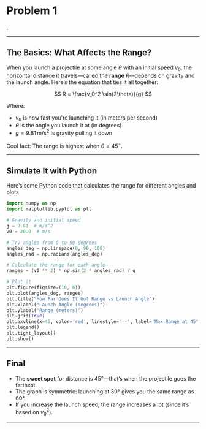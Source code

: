 # Problem 1

.

---

## The Basics: What Affects the Range?

When you launch a projectile at some angle $\theta$ with an initial speed $v_0$, the horizontal distance it travels—called the **range** $R$—depends on gravity and the launch angle. Here’s the equation that ties it all together:

$$
R = \frac{v_0^2 \sin(2\theta)}{g}
$$

Where:
- $v_0$ is how fast you're launching it (in meters per second)
- $\theta$ is the angle you launch it at (in degrees)
- $g = 9.81 \, \text{m/s}^2$ is gravity pulling it down

Cool fact: The range is highest when $\theta = 45^\circ$.

---

##   Simulate It with Python

Here’s some Python code that calculates the range for different angles and plots

```python
import numpy as np
import matplotlib.pyplot as plt

# Gravity and initial speed
g = 9.81  # m/s^2
v0 = 20.0  # m/s

# Try angles from 0 to 90 degrees
angles_deg = np.linspace(0, 90, 100)
angles_rad = np.radians(angles_deg)

# Calculate the range for each angle
ranges = (v0 ** 2) * np.sin(2 * angles_rad) / g

# Plot it
plt.figure(figsize=(10, 6))
plt.plot(angles_deg, ranges)
plt.title("How Far Does It Go? Range vs Launch Angle")
plt.xlabel("Launch Angle (degrees)")
plt.ylabel("Range (meters)")
plt.grid(True)
plt.axvline(x=45, color='red', linestyle='--', label='Max Range at 45°')
plt.legend()
plt.tight_layout()
plt.show()
```

---

##  Final
- The **sweet spot** for distance is 45°—that’s when the projectile goes the farthest.
- The graph is symmetric: launching at 30° gives you the same range as 60°.
- If you increase the launch speed, the range increases a lot (since it’s based on $v_0^2$).

---

